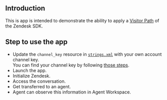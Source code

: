 ## Introduction

This is app is intended to demonstrate the ability to apply a [Visitor Path](https://developer.zendesk.com/documentation/zendesk-web-widget-sdks/sdks/android/advanced_integration/#visitor-path) of the Zendesk SDK.

## Step to use the app

* Update the `channel_key` resource in [`strings.xml`](./app/src/main/res/values/strings.xml) with your own account channel key.   
  You can find your channel key by following [those steps](https://support.zendesk.com/hc/en-us/articles/1260801714930).
* Launch the app.
* Initialize Zendesk.
* Access the conversation.
* Get transferred to an agent.
* Agent can observe this information in Agent Workspace.

